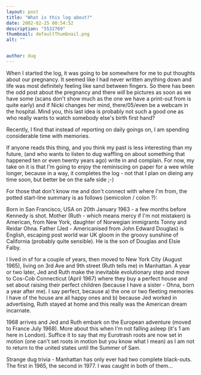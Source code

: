 ```yaml
---
layout: post
title: "What is this log about?"
date: 2002-02-25 00:54:52
description: "5532769"
thumbnail: defaultThumbnail.png
alt: ""


author: dug
---
```


<p>When I started the log, it was going to be somewhere for me to put thoughts about our pregnancy. It seemed like I had never written anything down and life was most definitely feeling like sand between fingers. So there has been the odd post about the pregnancy and there <em>will</em> be pictures as soon as we have some (scans don't show much as the one we have a print-out from is quite early) and if Nicki changes her mind, there/05/even be a webcam in the hospital. Mind you, this last idea is probably not such a good one as who really wants to watch somebody else's birth first hand?</p>

<p>Recently, I find that instead of reporting on daily goings on, I am spending considerable time with memories.</p>

<p>If anyone reads this thing, and you think my past is less interesting than my future, (and who wants to listen to dug waffling on about something that happened ten or even twenty years ago) write in and complain. For now, my take on it is that I'm going to enjoy the reminiscing on paper for a wee while longer, because in a way, it completes the log - not that I plan on dieing any time soon, but better be on the safe side ;-)</p>

<p>For those that don't know me and don't connect with where I'm from, the potted start-line summary is as follows (semicolon / colon ?):</p>

<p>Born in San Francisco, <span class="caps">USA </span>on 20th January 1963 - a few months before Kennedy is shot. Mother (Ruth - which means mercy if I'm not mistaken) is American, from New York, daughter of Norwegian immigrants Tonny and Reidar Ohna. Father (Jed - Americanised from John Edward Douglas) is English, escaping post world war UK gloom in the groovy sunshine of California (probably quite sensible). He is the son of Douglas and Elsie Falby.</p>

<p>I lived in sf for a couple of years, then moved to New York City (August 1965), living on 3rd Ave and 9th street (Ruth tells me) in Manhattan. A year or two later, Jed and Ruth make the inevitable evolutionary step and move to Cos-Cob Connecticut (April 1967) where they buy a perfect house and set about raising their perfect children (because I have a sister - Ohna, born a year after me). I say perfect, because a) the one or two fleeting memories I have of the house are all happy ones and b) because Jed worked in advertising, Ruth stayed at home and this really was the American dream incarnate.</p>

<p>1968 arrives and Jed and Ruth embark on the European adventure (moved to France July 1968). More about this when I'm not falling asleep (it's 1 am here in London). Suffice it to say that my Eurotrash roots are now set in motion (one can't set roots in motion but you know what I mean) as I am not to return to the united states until the Summer of Sam.</p>

<p>Strange dug trivia - Manhattan has only ever had two complete black-outs. The first in 1965, the second in 1977. I was caught in both of them...</p>
